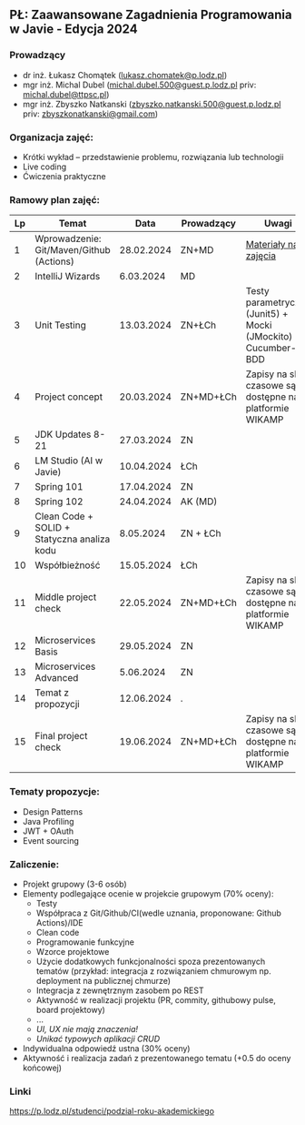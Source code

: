 ## PŁ: Zaawansowane Zagadnienia Programowania w Javie - Edycja 2024

### Prowadzący

- dr inż. Łukasz Chomątek (lukasz.chomatek@p.lodz.pl)
- mgr inż. Michal Dubel (michal.dubel.500@guest.p.lodz.pl priv: michal.dubel@ttpsc.pl)
- mgr inż. Zbyszko Natkanski (zbyszko.natkanski.500@guest.p.lodz.pl priv: zbyszkonatkanski@gmail.com)

### Organizacja zajęć:

- Krótki wykład – przedstawienie problemu, rozwiązania lub technologii
- Live coding
- Ćwiczenia praktyczne

### Ramowy plan zajęć:

 Lp | Temat                                       | Data       | Prowadzący | Uwagi                                                                                                  
----|---------------------------------------------|------------|------------|-------------------------------------------------------------------------------------------------------- 
 1  | Wprowadzenie: Git/Maven/Github (Actions)    | 28.02.2024 | ZN+MD      | [Materiały na zajęcia](https://github.com/zzpj/pl-java2024/blob/main/intro/Git-Maven-GithubActions.md) 
 2  | IntelliJ Wizards                            | 6.03.2024  | MD         |
 3  | Unit Testing                                | 13.03.2024 | ZN+ŁCh     | Testy parametryczne (Junit5) + Mocki (JMockito) + Cucumber-BDD                                         
 4  | Project concept                             | 20.03.2024 | ZN+MD+ŁCh  | Zapisy na sloty czasowe są dostępne na platformie WIKAMP                                               
 5  | JDK Updates 8-21                            | 27.03.2024 | ZN         |
 6  | LM Studio (AI w Javie)                      | 10.04.2024 | ŁCh        |
 7  | Spring 101                                  | 17.04.2024 | ZN         |
 8  | Spring 102                                  | 24.04.2024 | AK (MD)    |
 9  | Clean Code + SOLID + Statyczna analiza kodu | 8.05.2024  | ZN + ŁCh   |
 10 | Współbieżność                               | 15.05.2024 | ŁCh        |
 11 | Middle project check                        | 22.05.2024 | ZN+MD+ŁCh  | Zapisy na sloty czasowe są dostępne na platformie WIKAMP                                               
 12 | Microservices Basis                         | 29.05.2024 | ZN         |
 13 | Microservices Advanced                      | 5.06.2024  | ZN         |
 14 | Temat z propozycji                          | 12.06.2024 | .          |
 15 | Final project check                         | 19.06.2024 | ZN+MD+ŁCh  | Zapisy na sloty czasowe są dostępne na platformie WIKAMP                                               

### Tematy propozycje:

- Design Patterns
- Java Profiling
- JWT + OAuth
- Event sourcing

### Zaliczenie:

- Projekt grupowy (3-6 osób)
- Elementy podlegające ocenie w projekcie grupowym (70% oceny):
    - Testy
    - Współpraca z Git/Github/CI(wedle uznania, proponowane: Github Actions)/IDE
    - Clean code
    - Programowanie funkcyjne
    - Wzorce projektowe
    - Użycie dodatkowych funkcjonalności spoza prezentowanych tematów (przykład: integracja z rozwiązaniem chmurowym np.
      deployment na publicznej chmurze)
    - Integracja z zewnętrznym zasobem po REST
    - Aktywność w realizacji projektu (PR, commity, githubowy pulse, board projektowy)
    - ...
    - *UI, UX nie mają znaczenia!*
    - *Unikać typowych aplikacji CRUD*
- Indywidualna odpowiedź ustna (30% oceny)
- Aktywność i realizacja zadań z prezentowanego tematu (+0.5 do oceny końcowej)

### Linki

https://p.lodz.pl/studenci/podzial-roku-akademickiego
